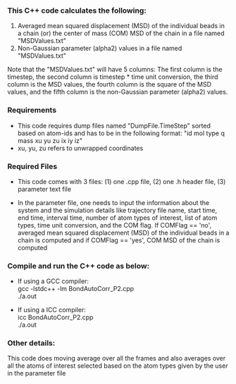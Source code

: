 ### This C++ code calculates the following:

1) Averaged mean squared displacement (MSD) of the individual beads in a chain (or) the center of mass (COM) MSD of the chain in a file named "MSDValues.txt"
2) Non-Gaussian parameter (alpha2) values in a file named "MSDValues.txt"

Note that the "MSDValues.txt" will have 5 columns: The first column is the timestep, the second column is timestep * time unit conversion, the third column is the MSD values, the fourth column is the square of the MSD values, and the fifth column is the non-Gaussian parameter (alpha2) values.

### Requirements

* This code requires dump files named "DumpFile.TimeStep" sorted based on atom-ids and has to be in the following format: "id mol type q mass xu yu zu ix iy iz"  
* xu, yu, zu refers to unwrapped coordinates

### Required Files

* This code comes with 3 files: (1) one .cpp file, (2) one .h header file, (3) parameter text file

* In the parameter file, one needs to input the information about the system and the simulation details like trajectory file name, start time, end time, interval time, number of atom types of interest, list of atom types, time unit conversion, and the COM flag.  If COMFlag == 'no', averaged mean squared displacement (MSD) of the individual beads in a chain is computed and if COMFlag == 'yes', COM MSD of the chain is computed

### Compile and run the C++ code as below:

* If using a GCC compiler:  
    gcc -lstdc++ -lm  BondAutoCorr_P2.cpp   
    ./a.out
    
* If using a ICC compiler:  
    icc BondAutoCorr_P2.cpp  
    ./a.out
    
### Other details:

This code does moving average over all the frames and also averages over all the atoms of interest selected based on the atom types given by the user in the parameter file


